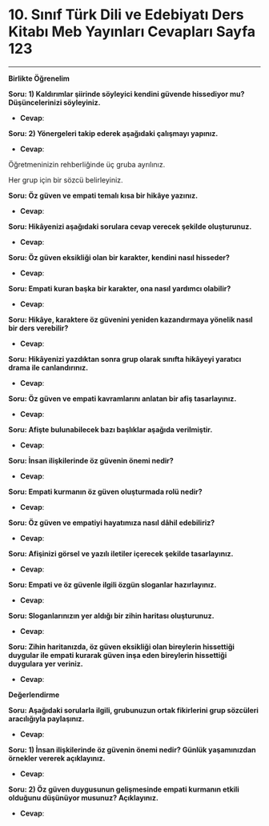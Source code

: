# 10. Sınıf Türk Dili ve Edebiyatı Ders Kitabı Meb Yayınları Cevapları Sayfa 123

---

**Birlikte Öğrenelim**

**Soru: 1) Kaldırımlar şiirinde söyleyici kendini güvende hissediyor mu? Düşüncelerinizi söyleyiniz.**

-   **Cevap**:

**Soru: 2) Yönergeleri takip ederek aşağıdaki çalışmayı yapınız.**

-   **Cevap**:

Öğretmeninizin rehberliğinde üç gruba ayrılınız.

 Her grup için bir sözcü belirleyiniz.

**Soru: Öz güven ve empati temalı kısa bir hikâye yazınız.**

-   **Cevap**:

**Soru: Hikâyenizi aşağıdaki sorulara cevap verecek şekilde oluşturunuz.**

-   **Cevap**:

**Soru: Öz güven eksikliği olan bir karakter, kendini nasıl hisseder?**

-   **Cevap**:

**Soru: Empati kuran başka bir karakter, ona nasıl yardımcı olabilir?**

-   **Cevap**:

**Soru: Hikâye, karaktere öz güvenini yeniden kazandırmaya yönelik nasıl bir ders verebilir?**

-   **Cevap**:

**Soru: Hikâyenizi yazdıktan sonra grup olarak sınıfta hikâyeyi yaratıcı drama ile canlandırınız.**

-   **Cevap**:

**Soru: Öz güven ve empati kavramlarını anlatan bir afiş tasarlayınız.**

-   **Cevap**:

**Soru: Afişte bulunabilecek bazı başlıklar aşağıda verilmiştir.**

-   **Cevap**:

**Soru: İnsan ilişkilerinde öz güvenin önemi nedir?**

-   **Cevap**:

**Soru: Empati kurmanın öz güven oluşturmada rolü nedir?**

-   **Cevap**:

**Soru: Öz güven ve empatiyi hayatımıza nasıl dâhil edebiliriz?**

-   **Cevap**:

**Soru: Afişinizi görsel ve yazılı iletiler içerecek şekilde tasarlayınız.**

-   **Cevap**:

**Soru: Empati ve öz güvenle ilgili özgün sloganlar hazırlayınız.**

-   **Cevap**:

**Soru: Sloganlarınızın yer aldığı bir zihin haritası oluşturunuz.**

-   **Cevap**:

**Soru: Zihin haritanızda, öz güven eksikliği olan bireylerin hissettiği duygular ile empati kurarak güven inşa eden bireylerin hissettiği duygulara yer veriniz.**

-   **Cevap**:

**Değerlendirme**

**Soru: Aşağıdaki sorularla ilgili, grubunuzun ortak fikirlerini grup sözcüleri aracılığıyla paylaşınız.**

-   **Cevap**:

**Soru: 1) İnsan ilişkilerinde öz güvenin önemi nedir? Günlük yaşamınızdan örnekler vererek açıklayınız.**

-   **Cevap**:

**Soru: 2) Öz güven duygusunun gelişmesinde empati kurmanın etkili olduğunu düşünüyor musunuz? Açıklayınız.**

-   **Cevap**: